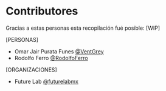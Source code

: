 # Contributores

Gracias a estas personas esta recopilación fué posible:
[WIP]

[PERSONAS]
- Omar Jair Purata Funes [@VentGrey](https://github.com/VentGrey)
- Rodolfo Ferro [@RodolfoFerro](https://github.com/RodolfoFerro)

[ORGANIZACIONES]
- Future Lab [@futurelabmx](https://github.com/futurelabmx)